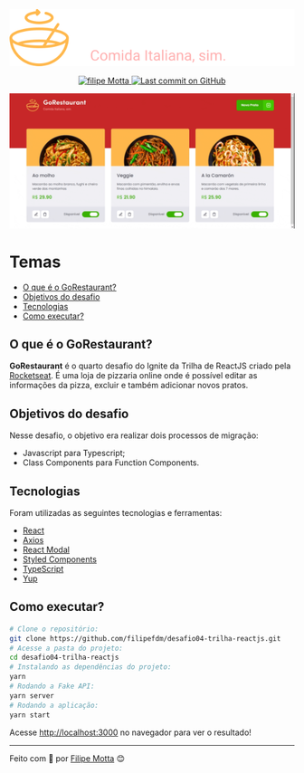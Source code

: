 <p align="center">
   <img src="./src/assets/logo.svg"/>
</p>

<p align="center">
   <a href="https://www.linkedin.com/in/filipefmotta/">
      <img alt="filipe Motta" src="https://img.shields.io/badge/-Filipe%20Motta-4e5acf?style=flat&logo=Linkedin&logoColor=white" />
   </a>

  <a aria-label="Last Commit" href="https://github.com/filipefdm/desafio04-trilha-reactjs/commits/master">
    <img alt="Last commit on GitHub" src="https://img.shields.io/github/last-commit/filipefdm/desafio04-trilha-reactjs?color=4e5acf">
  </a>
</p>

<img src=".github/mockup-video.gif"/>

# Temas

- [O que é o GoRestaurant?](#o-que-é-o-coffee-delivery)
- [Objetivos do desafio](#objetivos-do-desafio)
- [Tecnologias](#tecnologias)
- [Como executar?](#como-executar)

## O que é o GoRestaurant?

<b>GoRestaurant</b> é o quarto desafio do Ignite da Trilha de ReactJS criado pela [Rocketseat](https://rocketseat.com.br).
É uma loja de pizzaria online onde é possível editar as informações da pizza, excluir e também adicionar novos pratos.

## Objetivos do desafio

Nesse desafio, o objetivo era realizar dois processos de migração:

- Javascript para Typescript;
- Class Components para Function Components.

## Tecnologias

Foram utilizadas as seguintes tecnologias e ferramentas:

- [React](https://pt-br.reactjs.org)
- [Axios](https://axios-http.com/ptbr/docs/intro)
- [React Modal](https://www.npmjs.com/package/react-modal)
- [Styled Components](https://styled-components.com)
- [TypeScript](https://www.typescriptlang.org/)
- [Yup](https://www.npmjs.com/package/yup)

## Como executar?

```bash
# Clone o repositório:
git clone https://github.com/filipefdm/desafio04-trilha-reactjs.git
# Acesse a pasta do projeto:
cd desafio04-trilha-reactjs
# Instalando as dependências do projeto:
yarn
# Rodando a Fake API:
yarn server
# Rodando a aplicação:
yarn start
```

Acesse <http://localhost:3000> no navegador para ver o resultado!

---

Feito com 💜 por [Filipe Motta](https://github.com/filipefdm) 😊
